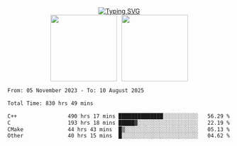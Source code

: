 <!--START_SECTION:console-->
<div align="center">
  <a href="https://git.io/typing-svg">
    <img src="https://readme-typing-svg.demolab.com/?lines=Hello+There+!;Happy+Coding+!&size=28&color=0F62FE&center=true&font=Fira+Code" alt="Typing SVG" />
  </a>
</div>
<!--END_SECTION:console-->

<div align="center" style="display: flex; justify-content: center; gap: 10px; flex-wrap: wrap;">
  <img 
    src="https://github-readme-stats.vercel.app/api?username=gotorion&hide_title=true&hide_border=true&show_icons=true&line_height=21&text_color=000&icon_color=000&bg_color=0,ea6161,ffc64d,fffc4d,52fa5a&theme=graywhite" 
    height="150"
  />
  <img 
    src="https://github-readme-stats.vercel.app/api/top-langs/?username=gotorion&hide_title=true&hide_border=true&layout=compact&langs_count=6&text_color=000&icon_color=fff&bg_color=0,52fa5a,4dfcff,c64dff&theme=graywhite" 
    height="150"
  />
</div>
<!--START_SECTION:waka-->

```txt
From: 05 November 2023 - To: 10 August 2025

Total Time: 830 hrs 49 mins

C++                490 hrs 17 mins ██████████████░░░░░░░░░░░   56.29 %
C                  193 hrs 18 mins █████▓░░░░░░░░░░░░░░░░░░░   22.19 %
CMake              44 hrs 43 mins  █▒░░░░░░░░░░░░░░░░░░░░░░░   05.13 %
Other              40 hrs 15 mins  █░░░░░░░░░░░░░░░░░░░░░░░░   04.62 %
```

<!--END_SECTION:waka-->
